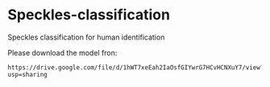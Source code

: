 # Speckles-classification
Speckles classification for human identification

Please download the model fron:
```
https://drive.google.com/file/d/1hWT7xeEah2IaOsfGIYwrG7HCvHCNXuY7/view?usp=sharing
```
